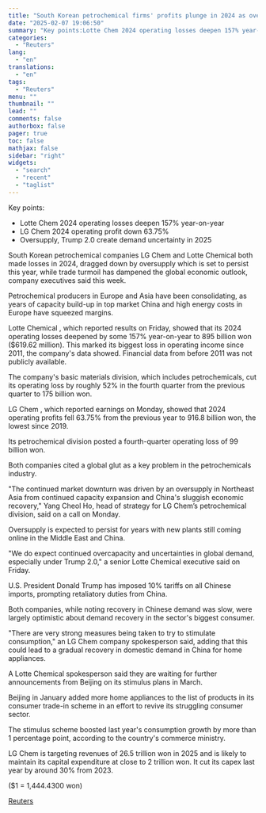 ```yaml
---
title: "South Korean petrochemical firms' profits plunge in 2024 as oversupply persists"
date: "2025-02-07 19:06:50"
summary: "Key points:Lotte Chem 2024 operating losses deepen 157% year-on-yearLG Chem 2024 operating profit down 63.75%Oversupply, Trump 2.0 create demand uncertainty in 2025 South Korean petrochemical companies LG Chem and Lotte Chemical both made losses in 2024, dragged down by oversupply which is set to persist this year, while trade turmoil..."
categories:
  - "Reuters"
lang:
  - "en"
translations:
  - "en"
tags:
  - "Reuters"
menu: ""
thumbnail: ""
lead: ""
comments: false
authorbox: false
pager: true
toc: false
mathjax: false
sidebar: "right"
widgets:
  - "search"
  - "recent"
  - "taglist"
---
```


Key points:

* Lotte Chem 2024 operating losses deepen 157% year-on-year
* LG Chem 2024 operating profit down 63.75%
* Oversupply, Trump 2.0 create demand uncertainty in 2025

South Korean petrochemical companies LG Chem and Lotte Chemical both made losses in 2024, dragged down by oversupply which is set to persist this year, while trade turmoil has dampened the global economic outlook, company executives said this week.

Petrochemical producers in Europe and Asia have been consolidating, as years of capacity build-up in top market China and high energy costs in Europe have squeezed margins.

Lotte Chemical , which reported results on Friday, showed that its 2024 operating losses deepened by some 157% year-on-year to 895 billion won ($619.62 million). This marked its biggest loss in operating income since 2011, the company's data showed. Financial data from before 2011 was not publicly available.

The company's basic materials division, which includes petrochemicals, cut its operating loss by roughly 52% in the fourth quarter from the previous quarter to 175 billion won.

LG Chem , which reported earnings on Monday, showed that 2024 operating profits fell 63.75% from the previous year to 916.8 billion won, the lowest since 2019.

Its petrochemical division posted a fourth-quarter operating loss of 99 billion won.

Both companies cited a global glut as a key problem in the petrochemicals industry.

"The continued market downturn was driven by an oversupply in Northeast Asia from continued capacity expansion and China's sluggish economic recovery," Yang Cheol Ho, head of strategy for LG Chem’s petrochemical division, said on a call on Monday.

Oversupply is expected to persist for years with new plants still coming online in the Middle East and China.

"We do expect continued overcapacity and uncertainties in global demand, especially under Trump 2.0," a senior Lotte Chemical executive said on Friday.

U.S. President Donald Trump has imposed 10% tariffs on all Chinese imports, prompting retaliatory duties from China.

Both companies, while noting recovery in Chinese demand was slow, were largely optimistic about demand recovery in the sector's biggest consumer.

"There are very strong measures being taken to try to stimulate consumption," an LG Chem company spokesperson said, adding that this could lead to a gradual recovery in domestic demand in China for home appliances.

A Lotte Chemical spokesperson said they are waiting for further announcements from Beijing on its stimulus plans in March.

Beijing in January added more home appliances to the list of products in its consumer trade-in scheme in an effort to revive its struggling consumer sector.

The stimulus scheme boosted last year's consumption growth by more than 1 percentage point, according to the country's commerce ministry.

LG Chem is targeting revenues of 26.5 trillion won in 2025 and is likely to maintain its capital expenditure at close to 2 trillion won. It cut its capex last year by around 30% from 2023.

($1 = 1,444.4300 won)

[Reuters](https://www.tradingview.com/news/reuters.com,2025:newsml_L4N3OW0E8:0-south-korean-petrochemical-firms-profits-plunge-in-2024-as-oversupply-persists/)
